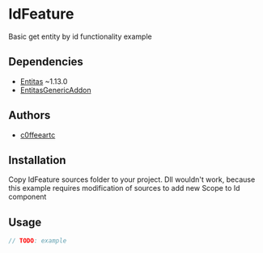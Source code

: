 # IdFeature
Basic get entity by id functionality example

## Dependencies
  - [Entitas](https://github.com/sschmid/Entitas-CSharp) ~1.13.0
  - [EntitasGenericAddon](https://github.com/c0ffeeartc/EntitasGenericAddon)

## Authors
  - [c0ffeeartc](https://github.com/c0ffeeartc)

## Installation
Copy IdFeature sources folder to your project.
Dll wouldn't work, because this example requires modification of sources to add new Scope<TScope> to Id component

## Usage
```csharp
// TODO: example
```
